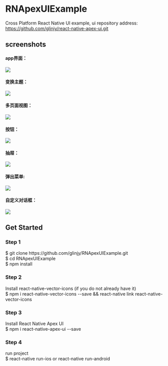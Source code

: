 # RNApexUIExample
Cross Platform React Native UI example, ui repository address: https://github.com/glinjy/react-native-apex-ui.git

<h2>screenshots</h2>
<!-- 1 -->
<p><h4>app界面：</h4>
<a href="./screenshots/examples.png" target="_blank"><img src="/screenshots/examples.png"></a>
</p>
<!-- 2 -->
<p><h4>变换主题：</h4>
<a href="./screenshots/button-ui.png" target="_blank"><img src="/screenshots/change-ui.png"></a>
</p>
<!-- 3 -->
<p><h4>多页面视图：</h4>
<a href="./screenshots/viewpager.png" target="_blank"><img src="/screenshots/viewpager.png"></a>
</p>
<!-- 4 -->
<p><h4>按钮：</h4>
<a href="./screenshots/button.png" target="_blank"><img src="/screenshots/button.png"></a>
</p>
<!-- 5 -->
<p><h4>抽屉：</h4>
<a href="./screenshots/drawer.png" target="_blank"><img src="/screenshots/drawer.png"></a>
</p>
<!-- 6 -->
<p><h4>弹出菜单:</h4>
<a href="./screenshots/sideboard.png" target="_blank"><img src="/screenshots/sideboard.png"></a>
</p>
<!-- 7 -->
<p><h4>自定义对话框：</h4>
<a href="./screenshots/dialog.png" target="_blank"><img src="/screenshots/dialog.png"></a>
</p>

<h2>Get Started</h2>

<h3>Step 1</h3>
$ git clone https://github.com/glinjy/RNApexUIExample.git<br/>
$ cd RNApexUIExample<br/>
$ npm install

<h3>Step 2</h3>
Install react-native-vector-icons (if you do not already have it)<br/>
$ npm i react-native-vector-icons --save && react-native link react-native-vector-icons

<h3>Step 3</h3>
Install React Native Apex UI<br/>
$ npm i react-native-apex-ui --save

<h3>Step 4</h3>
run project<br/>
$ react-native run-ios or react-native run-android
